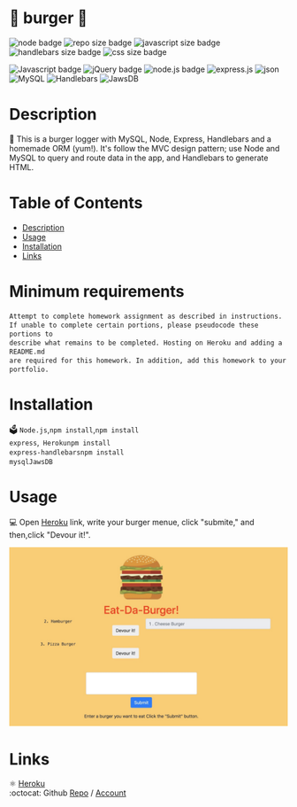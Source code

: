 # 🍔 burger 🍔

  ![node badge](https://img.shields.io/badge/node-v12.19.0-green.svg)
  ![repo size badge](https://img.shields.io/badge/repo.size-1.94MB-blue.svg)
  ![javascript size badge](https://img.shields.io/badge/javascript.size-63.8-yelloq.svg)
  ![handlebars size badge](https://img.shields.io/badge/handlebar.size-25.0-orange.svg)
  ![css size badge](https://img.shields.io/badge/css.size-11.2-purple.svg)

  ![Javascript badge](https://img.shields.io/badge/JavaScript-yellow.svg)
  ![jQuery badge](https://img.shields.io/badge/jQuery-blue.svg)
  ![node.js badge](https://img.shields.io/badge/node.js-green.svg)
  ![express.js](https://img.shields.io/badge/express.js-red.svg)
  ![json](https://img.shields.io/badge/json-orange.svg)
  ![MySQL](https://img.shields.io/badge/MySQL-blue.svg)
  ![Handlebars](https://img.shields.io/badge/Handlebars-orange.svg)
  ![JawsDB](https://img.shields.io/badge/JawsDB-lightblue.svg)

 
  
  
  # Description
  📝 This is a burger logger with MySQL, Node, Express, Handlebars and a homemade ORM (yum!). It's follow the MVC design pattern; use Node and MySQL to query and route data in the app, and Handlebars to generate HTML.
 

  # Table of Contents
  - [Description](#description)
  - [Usage](#usage)
  - [Installation](#installation)
  - [Links](#links)

# Minimum requirements
```
Attempt to complete homework assignment as described in instructions. 
If unable to complete certain portions, please pseudocode these portions to 
describe what remains to be completed. Hosting on Heroku and adding a README.md 
are required for this homework. In addition, add this homework to your portfolio.
```

# Installation
🗳 <code>Node.js</code>,<code>npm install</code>,<code>npm install express</code>,<code> Heroku</code><code>npm install express-handlebars</code><code>npm install mysql</code><code>JawsDB</code>

# Usage
💻 Open [Heroku](https://burger--handlebars.herokuapp.com/burgers) link, write your burger menue, click "submite," and then,click "Devour it!".  

![burger](public/assets/images/burger.jpg) 
  
# Links
:atom_symbol: [Heroku](https://burger--handlebars.herokuapp.com/burgers)<br />
:octocat: Github [Repo](https://github.com/jmorris107/burger) / [Account](https://github.com/)<br />
<br />
  